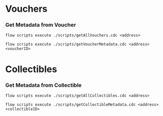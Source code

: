 # Vouchers
### Get Metadata from Voucher
```
flow scripts execute ./scripts/getAllVouchers.cdc <address>

flow scripts execute ./scripts/getVoucherMetadata.cdc <address> <voucherID>
```

# Collectibles
### Get Metadata from Collectible
```
flow scripts execute ./scripts/getAllCollectibles.cdc <address>

flow scripts execute ./scripts/getCollectibleMetadata.cdc <address> <collectibleID>
```
